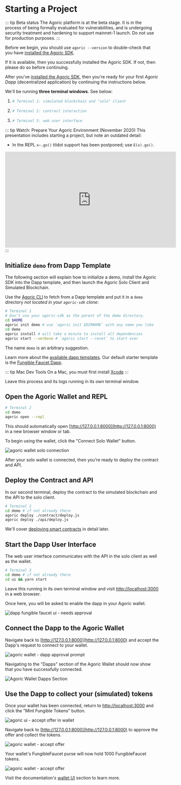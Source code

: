 # Starting a Project

::: tip Beta status
The Agoric platform is at the beta stage. It is in the process of being formally evaluated for vulnerabilities, and is undergoing security treatment and hardening to support mainnet-1 launch. Do not use for production purposes. 
:::

Before we begin, you should use `agoric --version` to double-check that you have [installed the Agoric SDK](/getting-started/before-using-agoric.md).

If it is available, then you successfully installed the Agoric SDK. If not, then please do so before continuing. 

After you've [installed the Agoric SDK](/getting-started/before-using-agoric.md), then you're ready for your first _Agoric Dapp_ (decentralized application) by continuing the instructions below. 

We'll be running **three terminal windows**. See below: 

 1. ```sh
    # Terminal 1: simulated blockchain and "solo" client
    ```
 2. ```sh secondary style2
    # Terminal 2: contract interaction
    ```
 3. ```sh secondary style3
    # Terminal 3: web user interface
    ```

::: tip Watch: Prepare Your Agoric Environment (November 2020)
This presentation includes starting a project, but note an outdated detail:

 - In the REPL `x~.go()` tildot support has been postponed; use `E(x).go()`.

<iframe width="560" height="315" src="https://www.youtube.com/embed/w0By22jYhJA" title="YouTube video player" frameborder="0" allow="accelerometer; autoplay; clipboard-write; encrypted-media; gyroscope; picture-in-picture" allowfullscreen></iframe>
:::

## Initialize `demo` from Dapp Template

The following section will explain how to initialize a demo, install the Agoric SDK
into the Dapp template, and then launch the Agoric Solo Client and Simulated Blockchain.

Use the [Agoric CLI](/guides/agoric-cli/commands.md) to fetch from a Dapp template
and put it in a `demo` directory _not located in your `agoric-sdk` clone_:

```sh
# Terminal 1
# Don't use your agoric-sdk as the parent of the demo directory.
cd $HOME
agoric init demo # use `agoric init $DIRNAME` with any name you like
cd demo
agoric install # will take a minute to install all dependencies
agoric start --verbose # `agoric start --reset` to start over
```

The name `demo` is an arbitrary suggestion. 

Learn more about the [available dapp templates](/dapps/dapp-templates.md). Our default starter template is the [Fungible Faucet Dapp](https://github.com/Agoric/dapp-fungible-faucet).

::: tip Mac Dev Tools
On a Mac, you must first install
[Xcode](https://apps.apple.com/us/app/xcode/id497799835)
:::

Leave this process and its logs running in its own terminal window.

## Open the Agoric Wallet and REPL

```sh secondary style2
# Terminal 2
cd demo
agoric open --repl
```

This should automatically open [http://127.0.0.1:8000](http://127.0.0.1:8000) in a new browser window or tab.

To begin using the wallet, click the "Connect Solo Wallet" button.

![agoric wallet solo connection](./assets/agoric-open-repl-1.png)

After your solo wallet is connected, then you're ready to deploy the contract and API. 

## Deploy the Contract and API

In our second terminal, deploy the contract to the simulated blockchain
and the API to the solo client.

```sh secondary style2
# Terminal 2
cd demo # if not already there
agoric deploy ./contract/deploy.js 
agoric deploy ./api/deploy.js
```

We'll cover [deploying smart contracts](/getting-started/deploying.md)
in detail later.

## Start the Dapp User Interface

The web user interface communicates with the API in the solo client as well as the wallet.

```sh secondary style3
# Terminal 3
cd demo # if not already there
cd ui && yarn start
```

Leave this running in its own terminal window and visit [http://localhost:3000](http://localhost:3000) in a web browser.

Once here, you will be asked to enable the dapp in your Agoric wallet.

![dapp fungible faucet ui - needs approval](./assets/agoric-ui-dapp-needs-approval.png)

## Connect the Dapp to the Agoric Wallet

Navigate back to [http://127.0.0.1:8000](http://127.0.0.1:8000) and accept the Dapp's request to connect to your wallet.

![agoric wallet - dapp approval prompt](./assets/agoric-wallet-dapp-approval.png)

Navigating to the "Dapps" section of the Agoric Wallet should now show that you have successfully connected.

![Agoric Wallet Dapps Section](./assets/agoric-wallet-dapps-section.png)

## Use the Dapp to collect your (simulated) tokens

Once your wallet has been connected, return to [http://localhost:3000](http://localhost:3000) and click the "Mint Fungible Tokens" button.

![agoric ui - accept offer in wallet](./assets/agoric-ui-accept-offer.png)

Navigate back to [http://127.0.0.1:8000](http://127.0.0.1:8000) to approve the offer and collect the tokens.

![agoric wallet - accept offer](./assets/agoric-wallet-approve-offer.png)

Your wallet's FungibleFaucet purse will now hold 1000 FungibleFaucet tokens.

![agoric wallet - accept offer](./assets/agoric-ui-offer-accepted.png)

Visit the documentation's [wallet UI](/guides/wallet/ui.md#wallet-ui) section to learn more.